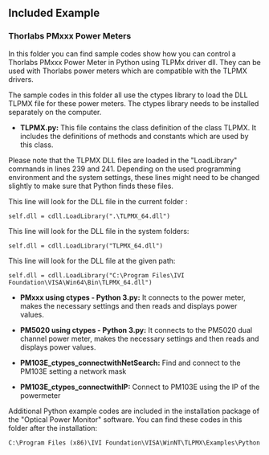 ## Included Example

### Thorlabs PMxxx Power Meters
In this folder you can find sample codes show how you can control a Thorlabs PMxxx Power Meter in Python using TLPMx driver dll. 
They can be used with Thorlabs power meters which are compatible with the TLPMX drivers.
  
The sample codes in this folder all use the ctypes library to load the DLL TLPMX file for these power meters. 
The ctypes library needs to be installed separately on the computer.
- **TLPMX.py:** This file contains the class definition of the class TLPMX. 
It includes the definitions of methods and constants which are used by this class.

Please note that the TLPMX DLL files are loaded in the "LoadLibrary" commands in lines 239 and 241. 
Depending on the used programming environment and the system settings, these lines might need to be changed slightly 
to make sure that Python finds these files.

This line will look for the DLL file in the current folder :

```
self.dll = cdll.LoadLibrary(".\TLPMX_64.dll")
```

This line will look for the DLL file in the system folders:

```
self.dll = cdll.LoadLibrary("TLPMX_64.dll")
```

This line will look for the DLL file at the given path:

```
self.dll = cdll.LoadLibrary("C:\Program Files\IVI Foundation\VISA\Win64\Bin\TLPMX_64.dll")
```

- **PMxxx using ctypes - Python 3.py:** It connects to the power meter, makes the necessary settings and then 
                                        reads and displays power values.

- **PM5020 using ctypes - Python 3.py:** It connects to the PM5020 dual channel power meter, makes the necessary 
                                        settings and then reads and displays power values. 

- **PM103E_ctypes_connectwithNetSearch:** Find and connect to the PM103E setting a network mask

- **PM103E_ctypes_connectwithIP:** Connect to PM103E using the IP of the powermeter

Additional Python example codes are included in the installation package of the "Optical Power Monitor" software. You can find these codes in this folder after the installation:

```
C:\Program Files (x86)\IVI Foundation\VISA\WinNT\TLPMX\Examples\Python
```
